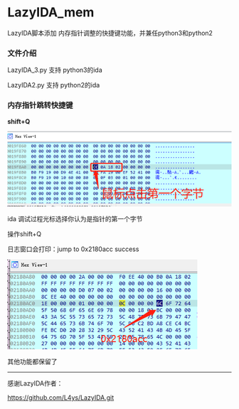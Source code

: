 # LazyIDA_mem
LazyIDA脚本添加 内存指针调整的快捷键功能，并兼任python3和python2

### 文件介绍

LazyIDA_3.py  支持 python3的ida

LazyIDA2.py    支持 python2的ida

### 内存指针跳转快捷键

**shift+Q**

![image-20220608114200488](\pic\image-20220608114200488.png)

ida 调试过程光标选择你认为是指针的第一个字节

操作shift+Q

日志窗口会打印：jump to 0x2180acc success  

![image-20220608114414810](\pic\image-20220608114414810.png)

其他功能都保留了



------

感谢LazyIDA作者：

https://github.com/L4ys/LazyIDA.git

​	
